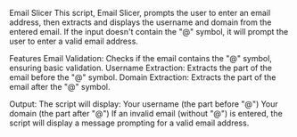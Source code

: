 Email Slicer
This script, Email Slicer, prompts the user to enter an email address, 
then extracts and displays the username and domain from the entered email. If the input doesn't contain the "@" symbol, 
it will prompt the user to enter a valid email address.

Features
Email Validation: Checks if the email contains the "@" symbol, ensuring basic validation.
Username Extraction: Extracts the part of the email before the "@" symbol.
Domain Extraction: Extracts the part of the email after the "@" symbol.


Output: The script will display:
Your username (the part before "@")
Your domain (the part after "@")
If an invalid email (without "@") is entered, the script will display a message prompting for a valid email address.

